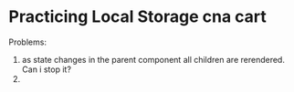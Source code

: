 # Practicing Local Storage cna cart

Problems:

1. as state changes in the parent component all children are rerendered. Can i stop it?
2.
